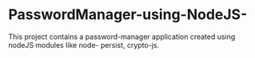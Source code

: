 # PasswordManager-using-NodeJS-
This project contains a password-manager application created using nodeJS modules like node- persist, crypto-js. 
